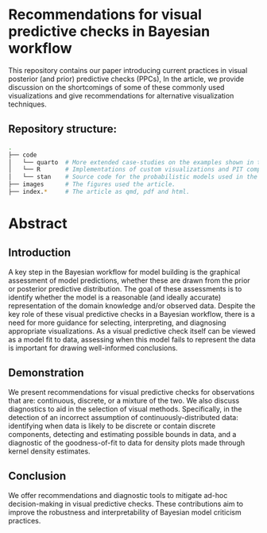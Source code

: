 # Recommendations for visual predictive checks in Bayesian workflow

This repository contains our paper introducing current practices in visual posterior (and prior)
predictive checks (PPCs), In the article, we provide discussion on the shortcomings of some of these
commonly used visualizations and give recommendations for alternative visualization techniques.

## Repository structure:

```bash
.
├── code 
│   └── quarto  # More extended case-studies on the examples shown in the article.
│   └── R       # Implementations of custom visualizations and PIT computations.
│   └── stan    # Source code for the probabilistic models used in the examples.
├── images      # The figures used the article.
├── index.*     # The article as qmd, pdf and html.
```

# Abstract

## Introduction
A key step in the Bayesian workflow for model building is the graphical assessment of model predictions,
whether these are drawn from the prior or posterior predictive distribution.
The goal of these assessments is
to identify whether the model is a reasonable (and ideally accurate) representation of the domain
knowledge and/or observed data. Despite the key role of these visual predictive checks in a Bayesian
workflow, there is a need for more guidance for selecting, interpreting, and
diagnosing appropriate visualizations. As a visual predictive check itself can be viewed as a 
model fit to data, assessing when this model fails to represent the data is important for drawing
well-informed conclusions.

## Demonstration

We present recommendations for visual predictive checks for observations that are: continuous,
discrete, or a mixture of the two. We also discuss diagnostics to aid in the selection of visual
methods. Specifically, in the detection of an incorrect assumption of continuously-distributed data:
identifying when data is likely to be discrete or contain discrete components, detecting and estimating
possible bounds in data, and a diagnostic of the goodness-of-fit to data for density plots made
through kernel density estimates.

## Conclusion
We offer recommendations and diagnostic tools to mitigate ad-hoc decision-making in visual
predictive checks. These contributions aim to improve the robustness and interpretability of
Bayesian model criticism practices.
